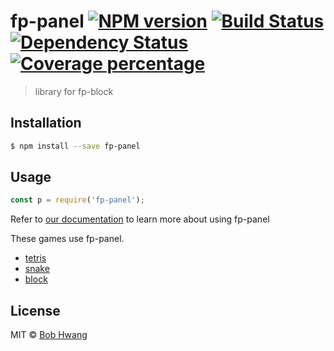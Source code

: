 # fp-panel [![NPM version][npm-image]][npm-url] [![Build Status][travis-image]][travis-url] [![Dependency Status][daviddm-image]][daviddm-url] [![Coverage percentage][coveralls-image]][coveralls-url]
> library for fp-block

## Installation

```sh
$ npm install --save fp-panel
```

## Usage

```js
const p = require('fp-panel');
```

Refer to [our documentation](https://github.com/afrontend/fp-panel/wiki) to learn more about using fp-panel

These games use fp-panel.

* [tetris](https://github.com/afrontend/fp-tetris)
* [snake](https://github.com/afrontend/fp-snake)
* [block](https://github.com/afrontend/fp-block)

## License

MIT © [Bob Hwang](https://agvim.wordpress.com)


[npm-image]: https://badge.fury.io/js/fp-panel.svg
[npm-url]: https://npmjs.org/package/fp-panel
[travis-image]: https://travis-ci.org/afrontend/fp-panel.svg?branch=master
[travis-url]: https://travis-ci.org/afrontend/fp-panel
[daviddm-image]: https://david-dm.org/afrontend/fp-panel.svg?theme=shields.io
[daviddm-url]: https://david-dm.org/afrontend/fp-panel
[coveralls-image]: https://coveralls.io/repos/afrontend/fp-panel/badge.svg
[coveralls-url]: https://coveralls.io/r/afrontend/fp-panel
